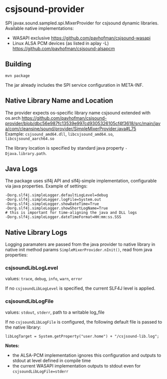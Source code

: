 # csjsound-provider
SPI javax.sound.sampled.spi.MixerProvider for csjsound dynamic libraries. Available native implementations:

* WASAPI exclusive https://github.com/pavhofman/csjsound-wasapi
* Linux ALSA PCM devices (as listed in aplay -L) https://github.com/pavhofman/csjsound-alsapcm


## Building

```
mvn package
```

The jar already includes the SPI service configuration in META-INF.

## Native Library Name and Location
The provider expects os-specific library name csjsound extended with os.arch https://github.com/pavhofman/csjsound-provider/blob/dbc56e987fc13539e997cd9305326105cf4f3618/src/main/java/com/cleansine/sound/provider/SimpleMixerProvider.java#L75  
Example: `csjsound_amd64.dll`, `libcsjsound_amd64.so`, `libcsjsound_aarch64.so`




The library location is specified by standard java property `-Djava.library.path`.

## Java Logs

The package uses slf4j API and slf4j-simple implementation, configurable via java properties. Example of settings:

```
-Dorg.slf4j.simpleLogger.defaultLogLevel=debug
-Dorg.slf4j.simpleLogger.logFile=System.out
-Dorg.slf4j.simpleLogger.showDateTime=True
-Dorg.slf4j.simpleLogger.showShortLogName=True
# this is important for time-aligning the java and DLL logs
-Dorg.slf4j.simpleLogger.dateTimeFormat=HH:mm:ss.SSS
```

## Native Library Logs
Logging paramaters are passed from the java provider to native library in native init method params `SimpleMixerProvider.nInit()`, read from java properties:
### csjsoundLibLogLevel
values: `trace`, `debug`, `info`, `warn`, `error`

If no `csjsoundLibLogLevel` is specified, the current SLF4J level is applied.

### csjsoundLibLogFile
values: `stdout`, `stderr`, path to a writable log_file

If no `csjsoundLibLogFile` is configured, the following default file is passed to the native library:
```
libLogTarget = System.getProperty("user.home") + "/csjsound-lib.log";
```

**Notes:**
- the ALSA-PCM implementation ignores this configuration and outputs to stdout at level defined in compile time
- the current WASAPI implementation outputs to stdout even for `csjsoundLibLogFile=stderr`
